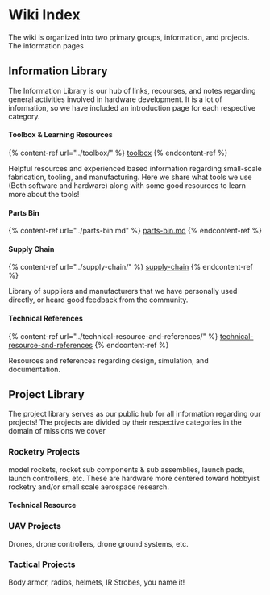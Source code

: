 # Wiki Index

The wiki is organized into two primary groups, information, and projects. The information pages&#x20;



## Information Library

The Information Library is our hub of links, recourses, and notes regarding general activities involved in hardware development. It is a lot of information, so we have included an introduction page for each respective category.&#x20;

#### Toolbox & Learning Resources

{% content-ref url="../toolbox/" %}
[toolbox](../toolbox/)
{% endcontent-ref %}

Helpful resources and experienced based information regarding small-scale fabrication, tooling, and manufacturing. Here we share what tools we use (Both software and hardware) along with some good resources to learn more about the tools!&#x20;

#### Parts Bin

{% content-ref url="../parts-bin.md" %}
[parts-bin.md](../parts-bin.md)
{% endcontent-ref %}

####

#### Supply Chain

{% content-ref url="../supply-chain/" %}
[supply-chain](../supply-chain/)
{% endcontent-ref %}

Library of suppliers and manufacturers that we have personally used directly, or heard good feedback from the community.

#### Technical References

{% content-ref url="../technical-resource-and-references/" %}
[technical-resource-and-references](../technical-resource-and-references/)
{% endcontent-ref %}

Resources and references regarding design, simulation, and documentation.

##

## Project Library

The project library serves as our public hub for all information regarding our projects! The projects are divided by their respective categories in the domain of missions we cover

### Rocketry Projects

model rockets, rocket sub components & sub assemblies, launch pads, launch controllers, etc. These are hardware more centered toward hobbyist rocketry and/or small scale aerospace research.

#### Technical Resource

### UAV Projects

Drones, drone controllers, drone ground systems, etc.&#x20;

### Tactical Projects

Body armor, radios, helmets, IR Strobes, you name it!
